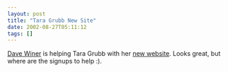 ```yaml
---
layout: post
title: "Tara Grubb New Site"
date: 2002-08-27T05:11:12
tags: []
---
```


[Dave Winer][1] is helping Tara Grubb with her [new website][2]. Looks great, but where are the signups to help :). 

   [1]: http://www.scripting.com/
   [2]: http://grubbforcongress.manilasites.com/




